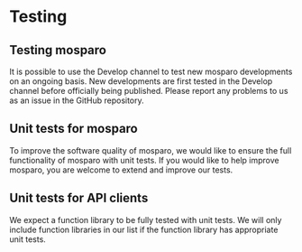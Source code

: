 # Testing

## Testing mosparo

It is possible to use the Develop channel to test new mosparo developments on an ongoing basis. New developments are first tested in the Develop channel before officially being published. Please report any problems to us as an issue in the GitHub repository.

## Unit tests for mosparo

To improve the software quality of mosparo, we would like to ensure the full functionality of mosparo with unit tests. If you would like to help improve mosparo, you are welcome to extend and improve our tests.

## Unit tests for API clients

We expect a function library to be fully tested with unit tests. We will only include function libraries in our list if the function library has appropriate unit tests.

